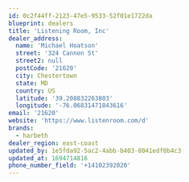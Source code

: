 ```yaml
---
id: 0c2f44ff-2123-47e5-9533-52f01e1722da
blueprint: dealers
title: 'Listening Room, Inc'
dealer_address:
  name: 'Michael Hoatson'
  street: '324 Cannon St'
  street2: null
  postCode: '21620'
  city: Chestertown
  state: MD
  country: US
  latitude: '39.208832263803'
  longitude: '-76.06831471843616'
email: '21620'
website: 'https://www.listenroom.com/d'
brands:
  - harbeth
dealer_region: east-coast
updated_by: 1e5fda92-5ac2-4abb-b403-8041edf0b4c3
updated_at: 1694714816
phone_number_field: '+14102392020'
---
```

